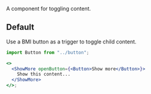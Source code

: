 A component for toggling content.

## Default

Use a BMI button as a trigger to toggle child content.

```jsx
import Button from "../button";

<>
  <ShowMore openButton={<Button>Show more</Button>}>
    Show this content...
  </ShowMore>
</>;
```
